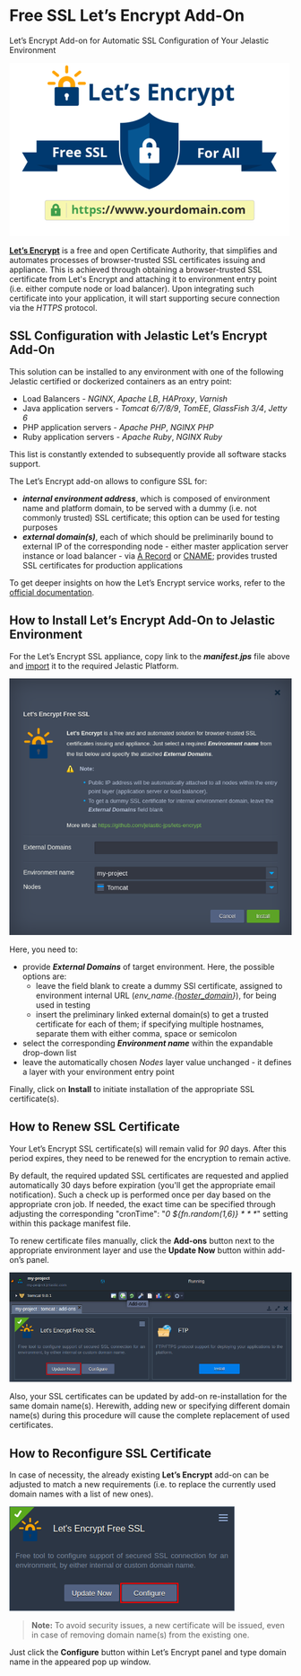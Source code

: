 # Free SSL Let’s Encrypt Add-On

Let’s Encrypt Add-on for Automatic SSL Configuration of Your Jelastic Environment

![Let’s Encrypt Add-on](/images/letsencrypt-jelastic-ssl.png)

**[Let’s Encrypt](https://letsencrypt.org/)** is a free and open Certificate Authority, that simplifies and automates processes of browser-trusted SSL certificates issuing and appliance. This is achieved through obtaining a browser-trusted SSL certificate from Let's Encrypt and attaching it to environment entry point (i.e. either compute node or load balancer). Upon integrating such certificate into your application, it will start supporting secure connection via the _HTTPS_ protocol. 

## SSL Configuration with Jelastic Let’s Encrypt Add-On

This solution can be installed to any environment with one of the following Jelastic certified or dockerized containers as an entry point:
* Load Balancers - _NGINX_, _Apache LB_, _HAProxy_, _Varnish_
* Java application servers - _Tomcat 6/7/8/9_, _TomEE_, _GlassFish 3/4_, _Jetty 6_
* PHP application servers - _Apache PHP_, _NGINX PHP_
* Ruby application servers - _Apache Ruby_, _NGINX Ruby_

This list is constantly extended to subsequently provide all software stacks support.

The Let’s Encrypt add-on allows to configure SSL for:
* **_internal environment address_**, which is composed of environment name and platform domain, to be served with a dummy (i.e. not commonly trusted) SSL certificate; this option can be used for testing purposes
* **_external domain(s)_**, each of which should be preliminarily bound to external IP of the corresponding node - either master application server instance or load balancer - via [A Record](https://docs.jelastic.com/a-records-domain-names) or [CNAME](https://docs.jelastic.com/custom-domain-via-cname); provides trusted SSL certificates for production applications

To get deeper insights on how the Let’s Encrypt service works, refer to the [official documentation](https://letsencrypt.org/how-it-works/).

## How to Install Let’s Encrypt Add-On to Jelastic Environment

For the Let’s Encrypt SSL appliance, copy link to the **_manifest.jps_** file above and [import](https://docs.jelastic.com/environment-import) it to the required Jelastic Platform.

![Let’s Encrypt Installation](/images/install-letsencrypt-ssl.png)

Here, you need to:
* provide **_External Domains_** of target environment. Here, the possible options are:
  * leave the field blank to create a dummy SSl certificate, assigned to environment internal URL (_env_name.{[hoster_domain](https://docs.jelastic.com/jelastic-hoster-info)}_), for being used in testing
  * insert the preliminary linked external domain(s) to get a trusted certificate for each of them; if specifying multiple hostnames, separate them with either comma, space or semicolon
* select the corresponding **_Environment name_** within the expandable drop-down list 
* leave the automatically chosen _Nodes_ layer value unchanged - it defines a layer with your environment entry point

Finally, click on **Install** to initiate installation of the appropriate SSL certificate(s).

## How to Renew SSL Certificate

Your Let’s Encrypt SSL certificate(s) will remain valid for _90_ days. After this period expires, they need to be renewed for the encryption to remain active.

By default, the required updated SSL certificates are requested and applied automatically 30 days before expiration (you'll get the appropriate email notification). Such a check up is performed once per day based on the appropriate cron job. If needed, the exact time can be specified through adjusting the corresponding "cronTime": "_0 ${fn.random(1,6)} * * *_" setting within this package manifest file.

To renew certificate files manually, click the **Add-ons** button next to the appropriate environment layer and use the **Update Now** button within add-on’s panel.

![Let’s Encrypt Update](/images/update-ssl-certificate.png)

Also, your SSL certificates can be updated by add-on re-installation for the same domain name(s). Herewith, adding new or specifying different domain name(s) during this procedure will cause the complete replacement of used certificates.

## How to Reconfigure SSL Certificate

In case of necessity, the already existing **Let’s Encrypt** add-on can be adjusted to match a new requirements (i.e. to replace the currently used domain names with a list of new ones).

![Let’s Encrypt Configure](/images/configure-ssl-certificate.png)

> **Note:** To avoid security issues, a new certificate will be issued, even in case of removing domain name(s) from the existing one.

Just click the **Configure** button within Let’s Encrypt panel and type domain name in the appeared pop up window.
